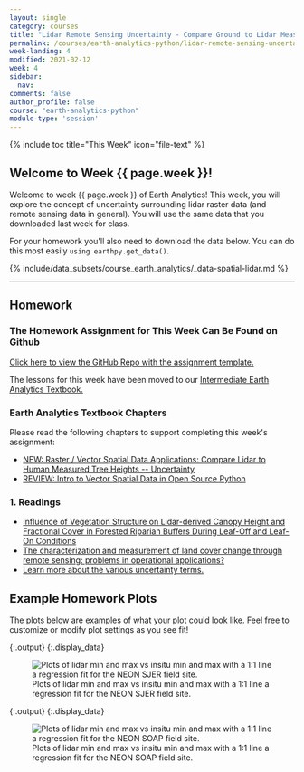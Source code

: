 ```yaml
---
layout: single
category: courses
title: "Lidar Remote Sensing Uncertainty - Compare Ground to Lidar Measurements of Tree Height in Python"
permalink: /courses/earth-analytics-python/lidar-remote-sensing-uncertainty/
week-landing: 4
modified: 2021-02-12
week: 4
sidebar:
  nav:
comments: false
author_profile: false
course: "earth-analytics-python"
module-type: 'session'
---
```

{% include toc title="This Week" icon="file-text" %}

<div class="notice--info" markdown="1">

## <i class="fa fa-ship" aria-hidden="true"></i> Welcome to Week {{ page.week }}!

Welcome to week {{ page.week }} of Earth Analytics! This week, you will explore
the concept of uncertainty surrounding lidar raster data (and remote sensing
data in general). You will use the same data that you downloaded last week for class.

For your homework you'll also need to download the data below. You can do this most easily `using earthpy.get_data()`.

{% include/data_subsets/course_earth_analytics/_data-spatial-lidar.md %}

*******

## <i class="fa fa-pencil-square-o" aria-hidden="true"></i> Homework 

### The Homework Assignment for This Week Can Be Found on Github 


<a href="https://github.com/earthlab-education/ea-python-2020-04-lidar-uncertainty-template" target="_blank">Click here to view the GitHub Repo with the assignment template. </a>

The lessons for this week have been moved to our <a href="https://www.earthdatascience.org/courses/use-data-open-source-python/">Intermediate Earth Analytics Textbook. </a>

### Earth Analytics Textbook Chapters

Please read the following chapters to support completing this week's assignment:
* <a href="https://www.earthdatascience.org/courses/use-data-open-source-python/spatial-data-applications/lidar-remote-sensing-uncertainty/">NEW: Raster / Vector Spatial Data Applications: Compare Lidar to Human Measured Tree Heights -- Uncertainty</a>
* <a href="https://www.earthdatascience.org/courses/use-data-open-source-python/intro-vector-data-python/">REVIEW: Intro to Vector Spatial Data in Open Source Python</a>


### 1. Readings
* <a href="http://journals.plos.org/plosone/article?id=10.1371/journal.pone.0054776" target="_blank">Influence of Vegetation Structure on Lidar-derived Canopy Height and Fractional Cover in Forested Riparian Buffers During Leaf-Off and Leaf-On Conditions</a>
* <a href="http://www.sciencedirect.com/science/article/pii/S0303243403000047" target="_blank">The characterization and measurement of land cover change through remote sensing: problems in operational applications?</a>
*  <a href="https://www.nde-ed.org/GeneralResources/ErrorAnalysis/UncertaintyTerms.htm" target="_blank">Learn more about the various uncertainty terms.</a>

</div>


## Example Homework Plots

The plots below are examples of what your plot could look like. Feel free to
customize or modify plot settings as you see fit! 









{:.output}
{:.display_data}

<figure>

<img src = "{{ site.url }}/images/courses/earth-analytics-python/04-raster-vector-extract-data/2018-06-15-lidar-remote-sensing-uncertainty-landing-page/2018-06-15-lidar-remote-sensing-uncertainty-landing-page_8_0.png" alt = "Plots of lidar min and max vs insitu min and max with a 1:1 line a regression fit for the NEON SJER field site.">
<figcaption>Plots of lidar min and max vs insitu min and max with a 1:1 line a regression fit for the NEON SJER field site.</figcaption>

</figure>








{:.output}
{:.display_data}

<figure>

<img src = "{{ site.url }}/images/courses/earth-analytics-python/04-raster-vector-extract-data/2018-06-15-lidar-remote-sensing-uncertainty-landing-page/2018-06-15-lidar-remote-sensing-uncertainty-landing-page_12_0.png" alt = "Plots of lidar min and max vs insitu min and max with a 1:1 line a regression fit for the NEON SOAP field site.">
<figcaption>Plots of lidar min and max vs insitu min and max with a 1:1 line a regression fit for the NEON SOAP field site.</figcaption>

</figure>


















